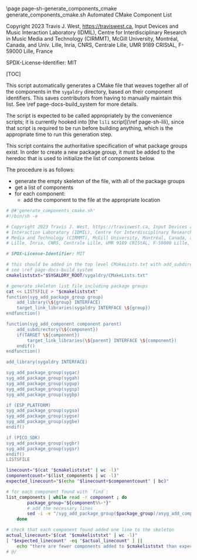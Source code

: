 \page page-sh-generate_components_cmake generate_components_cmake.sh Automated CMake Component List

Copyright 2023 Travis J. West, https://traviswest.ca, Input Devices and Music
Interaction Laboratory (IDMIL), Centre for Interdisciplinary Research in Music
Media and Technology (CIRMMT), McGill University, Montréal, Canada, and Univ.
Lille, Inria, CNRS, Centrale Lille, UMR 9189 CRIStAL, F-59000 Lille, France

SPDX-License-Identifier: MIT

[TOC]

This script automatically generates a CMake file that weaves together all of the
components in the `sygaldry` directory, based on their component identifiers.
This saves contributors from having to manually maintain this list.
See \ref page-docs-build_system for more details.

The script is expected to be called appropriately by the convenience scripts;
it is currently hooked into [the `lili` script](\ref page-sh-lili), since that
script is required to be run before building anything, which is the appropriate
time to run this generation step.

This script contains the authoritative specification of what package groups
exist. In order to create a new package group, it must be added to the heredoc
that is used to initialize the list of components below.

The procedure is as follows:

- generate the empty skeleton of the file, with all of the package groups
- get a list of components
- for each component:
    - add the component to the file at the appropriate location

```sh
# @#'generate_components_cmake.sh'
#!/bin/sh -e

# Copyright 2023 Travis J. West, https://traviswest.ca, Input Devices and Music
# Interaction Laboratory (IDMIL), Centre for Interdisciplinary Research in Music
# Media and Technology (CIRMMT), McGill University, Montréal, Canada, and Univ.
# Lille, Inria, CNRS, Centrale Lille, UMR 9189 CRIStAL, F-59000 Lille, France

# SPDX-License-Identifier: MIT

# this should be added in the top level CMakeLists.txt with add_subdirectory
# see \ref page-docs-build_system
cmakeliststxt="$SYGALDRY_ROOT/sygaldry/CMakeLists.txt"

# generate skeleton list file including package groups
cat << LISTSFILE > "$cmakeliststxt"
function(syg_add_package_group group)
    add_library(\${group} INTERFACE)
    target_link_libraries(sygaldry INTERFACE \${group})
endfunction()

function(syg_add_component component parent)
    add_subdirectory(\${component})
    if(TARGET \${component})
        target_link_libraries(\${parent} INTERFACE \${component})
    endif()
endfunction()

add_library(sygaldry INTERFACE)

syg_add_package_group(sygac)
syg_add_package_group(sygah)
syg_add_package_group(sygup)
syg_add_package_group(sygsp)
syg_add_package_group(sygbp)

if (ESP_PLATFORM)
syg_add_package_group(sygsa)
syg_add_package_group(sygse)
syg_add_package_group(sygbe)
endif()

if (PICO_SDK)
syg_add_package_group(sygbr)
syg_add_package_group(sygsr)
endif()
LISTSFILE

linecount="$(cat "$cmakeliststxt" | wc -l)"
componentcount="$(list_components | wc -l)"
expected_linecount="$(echo "$linecount+$componentcount" | bc)"

# for each component found with `find`:
list_components | while read -r component ; do
        package_group="${component%%-*}"
        # add the necessary lines
        sed -i -e "/syg_add_package_group($package_group)/asyg_add_component($component $package_group)" "$cmakeliststxt"
    done

# check that each component found added one line to the skeleton
actual_linecount="$(cat "$cmakeliststxt" | wc -l)"
[ "$expected_linecount" -eq "$actual_linecount" ] ||
    echo "there are fewer components added to $cmakeliststxt than expected; is there a new package group? See $0 for more information"
# @/
```
